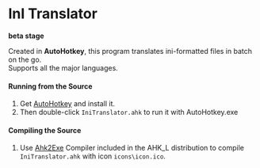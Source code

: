 InI Translator
=============
**beta stage**  
  
Created in **AutoHotkey**, this program translates ini-formatted files in batch on the go.   
Supports all the major languages.  
  
  
#### Running from the Source
1. Get [AutoHotkey](http://www.autohotkey.com) and install it.
2. Then double-click `IniTranslator.ahk` to run it with AutoHotkey.exe
  
#### Compiling the Source
1. Use [Ahk2Exe](https://github.com/fincs/Ahk2Exe) Compiler included in the AHK_L distribution to compile `IniTranslator.ahk` with icon `icons\icon.ico`.